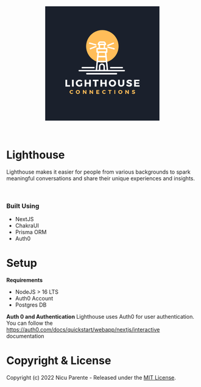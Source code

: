 &nbsp;
<p align="center">
    <img src="./public/Lighthouse-Connections-Logo.png" alt="Lighthouse Logo" width="300px">
</p>
&nbsp;

# Lighthouse 
Lighthouse makes it easier for people from various backgrounds to spark meaningful conversations and share their unique experiences and insights. 

<br/> 

### Built Using
- NextJS
- ChakraUI
- Prisma ORM
- Auth0

# Setup
**Requirements**
- NodeJS > 16 LTS 
- Auth0 Account
- Postgres DB

**Auth 0 and Authentication**
Lighthouse uses Auth0 for user authentication. You can follow the https://auth0.com/docs/quickstart/webapp/nextjs/interactive documentation

# Copyright & License
Copyright (c) 2022 Nicu Parente - Released under the [MIT License](./LICENSE).

